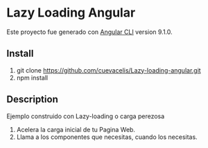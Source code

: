 # Lazy Loading Angular

Este proyecto fue generado con [Angular CLI](https://github.com/angular/angular-cli) version 9.1.0.

## Install
1. git clone https://github.com/cuevacelis/Lazy-loading-angular.git
2. npm install

## Description

Ejemplo construido con Lazy-loading o carga perezosa<br />
1. Acelera la carga inicial de tu Pagina Web.
2. Llama a los componentes que necesitas, cuando los necesitas.
